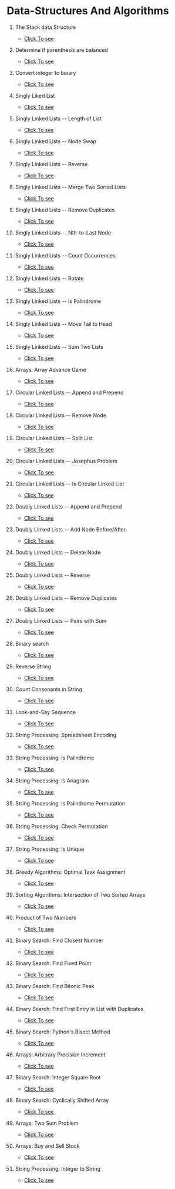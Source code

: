 # Data-Structures And Algorithms

01. The Stack data Structure
    - [Click To see](./Stack/01_stack_DS.py)

02. Determine if parenthesis are balanced
    - [Click To see](./Stack/02_stack_balance_paran.py)

03. Convert integer to binary
    - [Click To see](./Stack/03_stack_divide_by_two.py)

04. Singly Liked List
    - [Click To see](./Linked%20List/Singly%20Linked%20List/01_singly_linked_list.py)

05. Singly Linked Lists -- Length of List
    - [Click To see](./Linked%20List/Singly%20Linked%20List/02_singlyLL_length_of_list.py)

06. Singly Linked Lists -- Node Swap
    - [Click To see](./Linked%20List/Singly%20Linked%20List/03_singlyLL_swap_nodes.py)

07. Singly Linked Lists -- Reverse
    - [Click To see](./Linked%20List/Singly%20Linked%20List/04_singlyLL_reverse_list.py)
    
08. Singly Linked Lists -- Merge Two Sorted Lists
    - [Click To see](./Linked%20List/Singly%20Linked%20List/05_singlyLL_merge.py)
    
09. Singly Linked Lists -- Remove Duplicates
    - [Click To see](./Linked%20List/Singly%20Linked%20List/06_singlyLL_remove_dup.py)
    
10. Singly Linked Lists -- Nth-to-Last Node
    - [Click To see](./Linked%20List/Singly%20Linked%20List/07_singlyLL_nth_to_last.py)
    
11. Singly Linked Lists -- Count Occurrences
    - [Click To see](./Linked%20List/Singly%20Linked%20List/08_singlyLL_count_occurences.py)
    
12. Singly Linked Lists -- Rotate
    - [Click To see](./Linked%20List/Singly%20Linked%20List/09_singlyLL_rotate.py)
    
13. Singly Linked Lists -- Is Palindrome
    - [Click To see](./Linked%20List/Singly%20Linked%20List/10_singlyLL_is_palindrome.py)
    
14. Singly Linked Lists -- Move Tail to Head
    - [Click To see](./Linked%20List/Singly%20Linked%20List/11_singyLL_move_tail_to_head.py)
    
15. Singly Linked Lists -- Sum Two Lists
    - [Click To see](./Linked%20List/Singly%20Linked%20List/12_singlyLL_sum_two_lists.py)
    
16. Arrays: Array Advance Game
    - [Click To see](./Arrays/07_array_advance_game.py)
    
17. Circular Linked Lists -- Append and Prepend
    - [Click To see](./Linked%20List/Circular%20Linked%20List/01_circular_linked_list.py)
    
18. Circular Linked Lists -- Remove Node
    - [Click To see](./Linked%20List/Circular%20Linked%20List/02_circularLL_remove_node.py)
    
19. Circular Linked Lists -- Split List
    - [Click To see](./Linked%20List/Circular%20Linked%20List/03_circularLL_split_list.py)
    
20. Circular Linked Lists -- Josephus Problem
    - [Click To see](./Linked%20List/Circular%20Linked%20List/04_circularLL_josephus.py)
    
21. Circular Linked Lists -- Is Circular Linked List
    - [Click To see](./Linked%20List/Circular%20Linked%20List/05_circularLL_is_circularLL.py)
    
22. Doubly Linked Lists -- Append and Prepend
    - [Click To see](./Linked%20List/Doubly%20Linked%20List/01_doubly_linked_list.py)
    
23. Doubly Linked Lists -- Add Node Before/After
    - [Click To see](./Linked%20List/Doubly%20Linked%20List/02_soublyLL_add_before_after.py)
    
24. Doubly Linked Lists -- Delete Node
    - [Click To see]()
    
25. Doubly Linked Lists -- Reverse
    - [Click To see]()
    
26. Doubly Linked Lists -- Remove Duplicates
    - [Click To see]()
    
27. Doubly Linked Lists -- Pairs with Sum
    - [Click To see]()
    
28. Binary search
    - [Click To see]()
    
29. Reverse String
    - [Click To see]()
    
30. Count Consonants in String
    - [Click To see]()
    
31. Look-and-Say Sequence
    - [Click To see]()
    
32. String Processing: Spreadsheet Encoding
    - [Click To see]()
    
33. String Processing: Is Palindrome
    - [Click To see]()
    
34. String Processing: Is Anagram
    - [Click To see]()
    
35. String Processing: Is Palindrome Permutation
    - [Click To see]()
    
36. String Processing: Check Permutation
    - [Click To see]()
    
37. String Processing: Is Unique
    - [Click To see]()
    
38. Greedy Algorithms: Optimal Task Assignment
    - [Click To see]()
    
39. Sorting Algorithms: Intersection of Two Sorted Arrays
    - [Click To see]()
    
40. Product of Two Numbers
    - [Click To see]()
    
41. Binary Search: Find Closest Number
    - [Click To see]()
    
42. Binary Search: Find Fixed Point
    - [Click To see]()
    
43. Binary Search: Find Bitonic Peak
    - [Click To see]()
    
44. Binary Search: Find First Entry in List with Duplicates
    - [Click To see]()
    
45. Binary Search: Python's Bisect Method
    - [Click To see]()
    
46. Arrays: Arbitrary Precision Increment
    - [Click To see]()
    
47. Binary Search: Integer Square Root
    - [Click To see]()
    
48. Binary Search: Cyclically Shifted Array
    - [Click To see]()
    
49. Arrays: Two Sum Problem
    - [Click To see]()
    
50. Arrays: Buy and Sell Stock
    - [Click To see]()
    
51. String Processing: Integer to String
    - [Click To see]()
    


